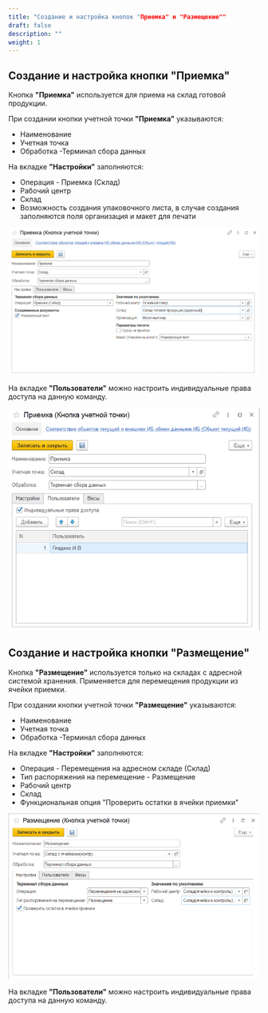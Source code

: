 ```yaml
---
title: "Создание и настройка кнопок "Приемка" и "Размещение""
draft: false
description: ""
weight: 1
---
```


<h2> Создание и настройка кнопки "Приемка" </h2>

Кнопка **"Приемка"** используется для приема на склад готовой продукции.

При создании кнопки учетной точки **"Приемка"** указываются:

- Наименование
- Учетная точка
- Обработка -Терминал сбора данных

На вкладке **"Настройки"** заполняются:

- Операция - Приемка (Склад)
- Рабочий центр
- Склад
- Возможность создания упаковочного листа, в случае создания заполняются поля организация и макет для печати
  
![1](1.png)

На вкладке **"Пользователи"** можно настроить индивидуальные права доступа на данную команду.

![2](2.png)

<h2> Создание и настройка кнопки "Размещение" </h2>

Кнопка **"Размещение"** используется только на складах с адресной системой хранения. Применяется для перемещения продукции из ячейки приемки.

При создании кнопки учетной точки **"Размещение"** указываются:

- Наименование
- Учетная точка
- Обработка -Терминал сбора данных

На вкладке **"Настройки"** заполняются:

- Операция - Перемещения на адресном складе (Склад)
- Тип распоряжения на перемещение - Размещение
- Рабочий центр
- Склад
- Функциональная опция "Проверить остатки в ячейки приемки"

![3](3.png)

На вкладке **"Пользователи"** можно настроить индивидуальные права доступа на данную команду.
